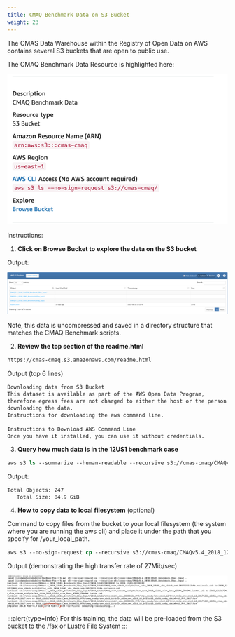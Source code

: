 ```yaml
---
title: CMAQ Benchmark Data on S3 Bucket
weight: 23
---
```


The CMAS Data Warehouse within the Registry of Open Data on AWS contains several S3 buckets that are open to public use.

The CMAQ Benchmark Data Resource is highlighted here: 

![cmaq benchmark data on s3](/static/images/2-cmaq-benchmark-data-s3.png)

Instructions:

1. **Click on Browse Bucket to explore the data on the S3 bucket**

Output:

![cmaq benchmark data on s3](/static/images/2-browse-cmas-cmaq-s3-bucket.png)

Note, this data is uncompressed and saved in a directory structure that matches the CMAQ Benchmark scripts.


2. **Review the top section of the readme.html**

```csh
https://cmas-cmaq.s3.amazonaws.com/readme.html
```

Output (top 6 lines)

```
Downloading data from S3 Bucket
This dataset is available as part of the AWS Open Data Program, therefore egress fees are not charged to either the host or the person downloading the data.
Instructions for downloading the aws command line.

Instructions to Download AWS Command Line
Once you have it installed, you can use it without credentials.

```


3. **Query how much data is in the 12US1 benchmark case**

```csh
aws s3 ls --summarize --human-readable --recursive s3://cmas-cmaq/CMAQv5.4_2018_12US1_Benchmark_2Day_Input
```

Output:

```
Total Objects: 247
   Total Size: 84.9 GiB

```

4. **How to copy data to local filesystem** (optional)

Command to copy files from the bucket to your local filesystem (the system where you are running the aws cli) and place it under the path that you specify for /your_local_path.

```csh
aws s3 --no-sign-request cp --recursive s3://cmas-cmaq/CMAQv5.4_2018_12US1_Benchmark_2Day_Input /your_local_path/
```

Output (demonstrating the high transfer rate of 27Mib/sec)

![aws copy rate](/static/images/2-aws-cp-transfer-rate.png)


:::alert{type=info}
For this training, the data will be pre-loaded from the S3 bucket to the /fsx or Lustre File System
:::

